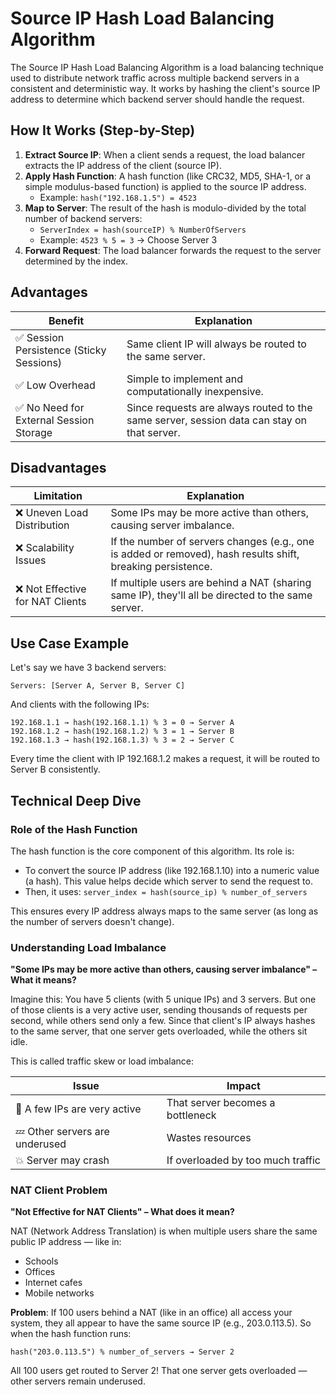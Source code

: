 # Source IP Hash Load Balancing Algorithm

The Source IP Hash Load Balancing Algorithm is a load balancing technique used to distribute network traffic across multiple backend servers in a consistent and deterministic way. It works by hashing the client's source IP address to determine which backend server should handle the request.

## How It Works (Step-by-Step)

1. **Extract Source IP**: When a client sends a request, the load balancer extracts the IP address of the client (source IP).
2. **Apply Hash Function**: A hash function (like CRC32, MD5, SHA-1, or a simple modulus-based function) is applied to the source IP address.
   - Example: `hash("192.168.1.5") = 4523`
3. **Map to Server**: The result of the hash is modulo-divided by the total number of backend servers:
   - `ServerIndex = hash(sourceIP) % NumberOfServers`
   - Example: `4523 % 5 = 3` → Choose Server 3
4. **Forward Request**: The load balancer forwards the request to the server determined by the index.

## Advantages

| Benefit | Explanation |
|---------|-------------|
| ✅ Session Persistence (Sticky Sessions) | Same client IP will always be routed to the same server. |
| ✅ Low Overhead | Simple to implement and computationally inexpensive. |
| ✅ No Need for External Session Storage | Since requests are always routed to the same server, session data can stay on that server. |

## Disadvantages

| Limitation | Explanation |
|------------|-------------|
| ❌ Uneven Load Distribution | Some IPs may be more active than others, causing server imbalance. |
| ❌ Scalability Issues | If the number of servers changes (e.g., one is added or removed), hash results shift, breaking persistence. |
| ❌ Not Effective for NAT Clients | If multiple users are behind a NAT (sharing same IP), they'll all be directed to the same server. |

## Use Case Example

Let's say we have 3 backend servers:
```
Servers: [Server A, Server B, Server C]
```

And clients with the following IPs:
```
192.168.1.1 → hash(192.168.1.1) % 3 = 0 → Server A
192.168.1.2 → hash(192.168.1.2) % 3 = 1 → Server B
192.168.1.3 → hash(192.168.1.3) % 3 = 2 → Server C
```

Every time the client with IP 192.168.1.2 makes a request, it will be routed to Server B consistently.

## Technical Deep Dive

### Role of the Hash Function

The hash function is the core component of this algorithm. Its role is:
- To convert the source IP address (like 192.168.1.10) into a numeric value (a hash). This value helps decide which server to send the request to.
- Then, it uses: `server_index = hash(source_ip) % number_of_servers`

This ensures every IP address always maps to the same server (as long as the number of servers doesn't change).

### Understanding Load Imbalance

**"Some IPs may be more active than others, causing server imbalance" – What it means?**

Imagine this: You have 5 clients (with 5 unique IPs) and 3 servers. But one of those clients is a very active user, sending thousands of requests per second, while others send only a few. Since that client's IP always hashes to the same server, that one server gets overloaded, while the others sit idle.

This is called traffic skew or load imbalance:

| Issue | Impact |
|-------|--------|
| 🧍 A few IPs are very active | That server becomes a bottleneck |
| 💤 Other servers are underused | Wastes resources |
| 💥 Server may crash | If overloaded by too much traffic |

### NAT Client Problem

**"Not Effective for NAT Clients" – What does it mean?**

NAT (Network Address Translation) is when multiple users share the same public IP address — like in:
- Schools
- Offices
- Internet cafes
- Mobile networks

**Problem**: If 100 users behind a NAT (like in an office) all access your system, they all appear to have the same source IP (e.g., 203.0.113.5). So when the hash function runs:

```
hash("203.0.113.5") % number_of_servers → Server 2
```

All 100 users get routed to Server 2! That one server gets overloaded — other servers remain underused.
